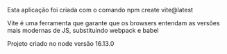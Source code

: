 Esta aplicação foi criada com o comando npm create vite@latest

Vite é uma ferramenta que garante que os browsers entendam as versões mais modernas de JS, substituindo webpack e babel

Projeto criado no node versão 16.13.0